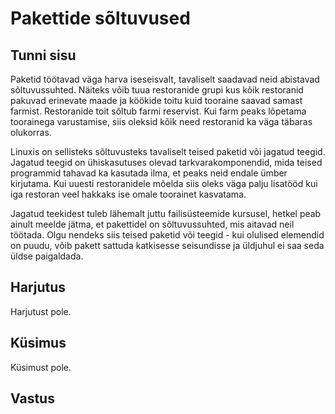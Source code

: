 # Pakettide sõltuvused

## Tunni sisu

Paketid töötavad väga harva iseseisvalt, tavaliselt saadavad neid abistavad sõltuvussuhted. Näiteks võib tuua restoranide grupi kus kõik restoranid pakuvad erinevate maade ja köökide toitu kuid tooraine saavad samast farmist. Restoranide toit sõltub farmi reservist. Kui farm peaks lõpetama toorainega varustamise, siis oleksid kõik need restoranid ka väga täbaras olukorras.

Linuxis on sellisteks sõltuvusteks tavaliselt teised paketid või jagatud teegid. Jagatud teegid on ühiskasutuses olevad tarkvarakomponendid, mida teised programmid tahavad ka kasutada ilma, et peaks neid endale ümber kirjutama. Kui uuesti restoranidele mõelda siis oleks väga palju lisatööd kui iga restoran veel hakkaks ise omale toorainet kasvatama.

Jagatud teekidest tuleb lähemalt juttu failisüsteemide kursusel, hetkel peab ainult meelde jätma, et pakettidel on sõltuvussuhted, mis aitavad neil töötada. Olgu nendeks siis teised paketid või teegid - kui olulised elemendid on puudu, võib pakett sattuda katkisesse seisundisse ja üldjuhul ei saa seda üldse paigaldada.

## Harjutus

Harjutust pole.

## Küsimus

Küsimust pole.

## Vastus


